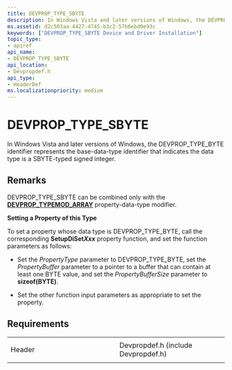 ```yaml
---
title: DEVPROP_TYPE_SBYTE
description: In Windows Vista and later versions of Windows, the DEVPROP_TYPE_BYTE identifier represents the base-data-type identifier that indicates the data type is a SBYTE-typed signed integer.
ms.assetid: d2c503aa-4427-4745-b3c2-57b6ebd0e93c
keywords: ["DEVPROP_TYPE_SBYTE Device and Driver Installation"]
topic_type:
- apiref
api_name:
- DEVPROP_TYPE_SBYTE
api_location:
- Devpropdef.h
api_type:
- HeaderDef
ms.localizationpriority: medium
---
```


# DEVPROP_TYPE_SBYTE


In Windows Vista and later versions of Windows, the DEVPROP_TYPE_BYTE identifier represents the base-data-type identifier that indicates the data type is a SBYTE-typed signed integer.

Remarks
-------

DEVPROP_TYPE_SBYTE can be combined only with the [**DEVPROP_TYPEMOD_ARRAY**](devprop-typemod-array.md) property-data-type modifier.

**Setting a Property of this Type**

To set a property whose data type is DEVPROP_TYPE_BYTE, call the corresponding **SetupDiSet*Xxx*** property function, and set the function parameters as follows:

-   Set the *PropertyType* parameter to DEVPROP_TYPE_BYTE, set the *PropertyBuffer* parameter to a pointer to a buffer that can contain at least one BYTE value, and set the *PropertyBufferSize* parameter to **sizeof(**BYTE**)**.

-   Set the other function input parameters as appropriate to set the property.

Requirements
------------

<table>
<colgroup>
<col width="50%" />
<col width="50%" />
</colgroup>
<tbody>
<tr class="odd">
<td align="left"><p>Header</p></td>
<td align="left">Devpropdef.h (include Devpropdef.h)</td>
</tr>
</tbody>
</table>

 

 





